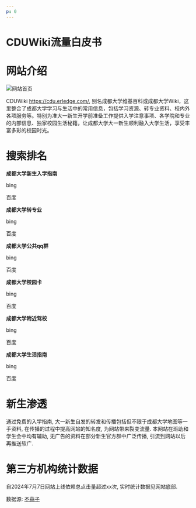 ```yaml
---
p: 0
---
```


# CDUWiki流量白皮书

# 网站介绍

![网站首页](assets/网站首页.jpg)

CDUWiki https://cdu.erledge.com/,
别名成都大学维基百科或成都大学Wiki，这里整合了成都大学学习与生活中的常用信息，包括学习资源、转专业资料、校内外各项服务等。特别为准大一新生开学前准备工作提供入学注意事项、各学院和专业的内部信息、独家校园生活秘籍，让成都大学大一新生顺利融入大学生活，享受丰富多彩的校园时光。

# 搜索排名

**成都大学新生入学指南**

bing

百度

**成都大学转专业**

bing

百度

**成都大学公共qq群**

bing

百度

**成都大学校园卡**

bing

百度

**成都大学附近驾校**

bing

百度

**成都大学生活指南**

bing

百度

# 新生渗透

通过免费的入学指南, 大一新生自发的转发和传播包括但不限于成都大学地图等一手资料, 在传播的过程中提高网站的知名度,
为网站带来裂变流量. 本网站在班助和学生会中均有辅助, 无广告的资料在部分新生官方群中广泛传播, 引流到网站以后再推送软广.

# 第三方机构统计数据

自2024年7月7日网站上线依赖总点击量超过xx次, 实时统计数据见网站底部.

数据源: [不蒜子](https://busuanzi.ibruce.info/)